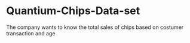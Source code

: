# Quantium-Chips-Data-set
The company wants to know the total sales of chips based on costumer transaction and age
